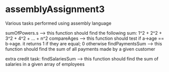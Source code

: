 # assemblyAssignment3
Various tasks performed using assembly language

sumOfPowers.s --> this function should find the following sum: 1^2 + 2^2 + 3^2 + 4^2 + ... + n^2
compareAges --> this function should test if  a->age == b->age. it returns 1 if they are equal; 0 otherwise
findPaymentsSum --> this function should find the sum of all payments made by a given customer

extra credit task:
findSalariesSum --> this function should find the sum of salaries in a given array of employees
